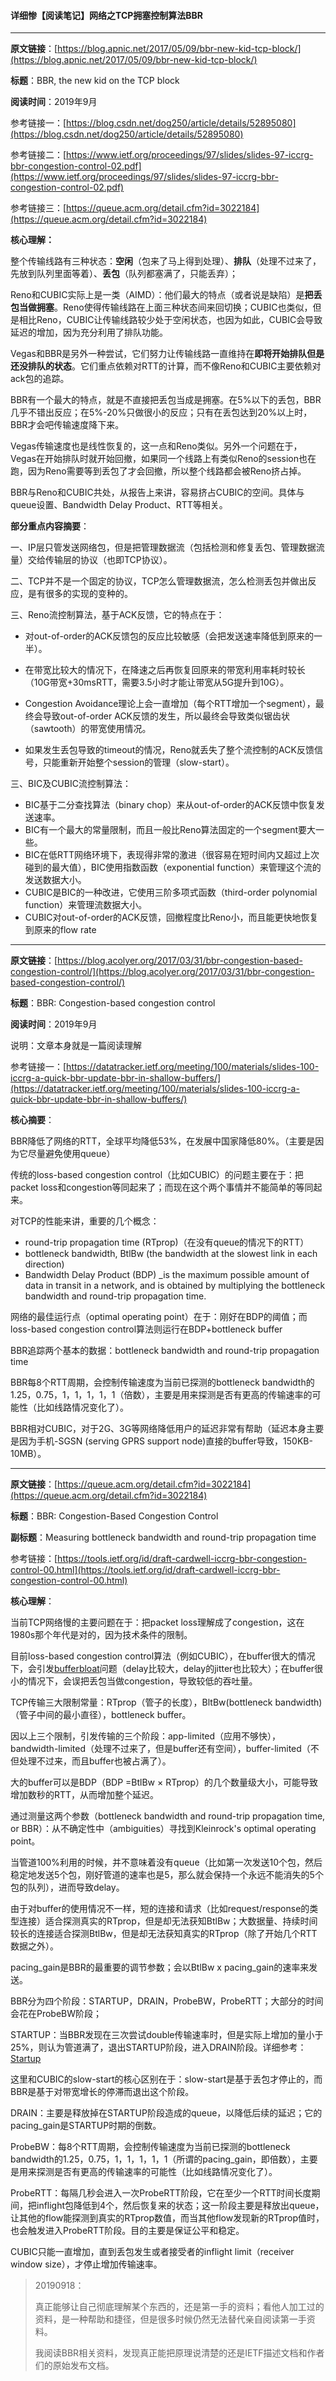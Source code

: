 #### 详细惨【阅读笔记】网络之TCP拥塞控制算法BBR

---

**原文链接**：[https://blog.apnic.net/2017/05/09/bbr-new-kid-tcp-block/](https://blog.apnic.net/2017/05/09/bbr-new-kid-tcp-block/)

**标题**：BBR, the new kid on the TCP block

**阅读时间**：2019年9月

参考链接一：[https://blog.csdn.net/dog250/article/details/52895080](https://blog.csdn.net/dog250/article/details/52895080)

参考链接二：[https://www.ietf.org/proceedings/97/slides/slides-97-iccrg-bbr-congestion-control-02.pdf](https://www.ietf.org/proceedings/97/slides/slides-97-iccrg-bbr-congestion-control-02.pdf)

参考链接三：[https://queue.acm.org/detail.cfm?id=3022184](https://queue.acm.org/detail.cfm?id=3022184)

**核心理解：**

整个传输线路有三种状态：**空闲**（包来了马上得到处理）、**排队**（处理不过来了，先放到队列里面等着）、**丢包**（队列都塞满了，只能丢弃）；

Reno和CUBIC实际上是一类（AIMD）：他们最大的特点（或者说是缺陷）是**把丢包当做拥塞**。Reno使得传输线路在上面三种状态间来回切换；CUBIC也类似，但是相比Reno，CUBIC让传输线路较少处于空闲状态，也因为如此，CUBIC会导致延迟的增加，因为充分利用了排队功能。

Vegas和BBR是另外一种尝试，它们努力让传输线路一直维持在**即将开始排队但是还没排队的状态**。它们重点依赖对RTT的计算，而不像Reno和CUBIC主要依赖对ack包的追踪。

BBR有一个最大的特点，就是不直接把丢包当成是拥塞。在5%以下的丢包，BBR几乎不错出反应；在5%-20%只做很小的反应；只有在丢包达到20%以上时，BBR才会吧传输速度降下来。

Vegas传输速度也是线性恢复的，这一点和Reno类似。另外一个问题在于，Vegas在开始排队时就开始回撤，如果同一个线路上有类似Reno的session也在跑，因为Reno需要等到丢包了才会回撤，所以整个线路都会被Reno挤占掉。

BBR与Reno和CUBIC共处，从报告上来讲，容易挤占CUBIC的空间。具体与queue设置、Bandwidth Delay Product、RTT等相关。

**部分重点内容摘要**：

一、IP层只管发送网络包，但是把管理数据流（包括检测和修复丢包、管理数据流量）交给传输层的协议（也即TCP协议）。

二、TCP并不是一个固定的协议，TCP怎么管理数据流，怎么检测丢包并做出反应，是有很多的实现的变种的。

三、Reno流控制算法，基于ACK反馈，它的特点在于：

* 对out-of-order的ACK反馈包的反应比较敏感（会把发送速率降低到原来的一半）。

* 在带宽比较大的情况下，在降速之后再恢复回原来的带宽利用率耗时较长（10G带宽+30msRTT，需要3.5小时才能让带宽从5G提升到10G）。

* Congestion Avoidance理论上会一直增加（每个RTT增加一个segment），最终会导致out-of-order ACK反馈的发生，所以最终会导致类似锯齿状（sawtooth）的带宽使用情况。

* 如果发生丢包导致的timeout的情况，Reno就丢失了整个流控制的ACK反馈信号，只能重新开始整个session的管理（slow-start）。

三、BIC及CUBIC流控制算法：

* BIC基于二分查找算法（binary chop）来从out-of-order的ACK反馈中恢复发送速率。
* BIC有一个最大的常量限制，而且一般比Reno算法固定的一个segment要大一些。
* BIC在低RTT网络环境下，表现得非常的激进（很容易在短时间内又超过上次碰到的最大值），BIC使用指数函数（exponential function）来管理这个流的发送数据大小。
* CUBIC是BIC的一种改进，它使用三阶多项式函数（third-order polynomial function）来管理流数据大小。
* CUBIC对out-of-order的ACK反馈，回撤程度比Reno小，而且能更快地恢复到原来的flow rate

---

**原文链接**：[https://blog.acolyer.org/2017/03/31/bbr-congestion-based-congestion-control/](https://blog.acolyer.org/2017/03/31/bbr-congestion-based-congestion-control/)

**标题**：BBR: Congestion-based congestion control

**阅读时间**：2019年9月

说明：文章本身就是一篇阅读理解

参考链接一：[https://datatracker.ietf.org/meeting/100/materials/slides-100-iccrg-a-quick-bbr-update-bbr-in-shallow-buffers/](https://datatracker.ietf.org/meeting/100/materials/slides-100-iccrg-a-quick-bbr-update-bbr-in-shallow-buffers/)

**核心摘要**：

BBR降低了网络的RTT，全球平均降低53%，在发展中国家降低80%。（主要是因为它尽量避免使用queue）

传统的loss-based congestion control（比如CUBIC）的问题主要在于：把packet loss和congestion等同起来了；而现在这个两个事情并不能简单的等同起来。

对TCP的性能来讲，重要的几个概念：

* round-trip propagation time \(RTprop\)（在没有queue的情况下的RTT）
* bottleneck bandwidth, BtlBw \(the bandwidth at the slowest link in each direction\)
* Bandwidth Delay Product \(BDP\) \_is the maximum possible amount of data in transit in a network, and is obtained by multiplying the bottleneck bandwidth and round-trip propagation time.

网络的最佳运行点（optimal operating point）在于：刚好在BDP的阈值；而loss-based congestion control算法则运行在BDP+bottleneck buffer

BBR追踪两个基本的数据：bottleneck bandwidth and round-trip propagation time

BBR每8个RTT周期，会控制传输速度为当前已探测的bottleneck bandwidth的1.25，0.75，1，1，1，1，1（倍数），主要是用来探测是否有更高的传输速率的可能性（比如线路情况变化了）。

BBR相对CUBIC，对于2G、3G等网络降低用户的延迟非常有帮助（延迟本身主要是因为手机-SGSN \(serving GPRS support node\)直接的buffer导致，150KB-10MB）。

---

**原文链接**：[https://queue.acm.org/detail.cfm?id=3022184](https://queue.acm.org/detail.cfm?id=3022184)

**标题**：BBR: Congestion-Based Congestion Control

**副标题**：Measuring bottleneck bandwidth and round-trip propagation time

参考链接：[https://tools.ietf.org/id/draft-cardwell-iccrg-bbr-congestion-control-00.html](https://tools.ietf.org/id/draft-cardwell-iccrg-bbr-congestion-control-00.html)

**核心理解**：

当前TCP网络慢的主要问题在于：把packet loss理解成了congestion，这在1980s那个年代是对的，因为技术条件的限制。

目前loss-based congestion control算法（例如CUBIC），在buffer很大的情况下，会引发[bufferbloat](https://en.wikipedia.org/wiki/Bufferbloat)问题（delay比较大，delay的jitter也比较大）；在buffer很小的情况下，会误把丢包当做congestion，导致较低的吞吐量。

TCP传输三大限制常量：RTprop（管子的长度），BltBw\(bottleneck bandwidth\)（管子中间的最小直径），bottleneck buffer。

因以上三个限制，引发传输的三个阶段：app-limited（应用不够快），bandwidth-limited（处理不过来了，但是buffer还有空间），buffer-limited（不但处理不过来，而且buffer也被占满了）。

大的buffer可以是BDP（BDP =BtlBw × RTprop）的几个数量级大小，可能导致增加数秒的RTT，从而增加整个延迟。

通过测量这两个参数（bottleneck bandwidth and round-trip propagation time, or BBR）：从不确定性中（ambiguities）寻找到Kleinrock's optimal operating point。

当管道100%利用的时候，并不意味着没有queue（比如第一次发送10个包，然后稳定地发送5个包，刚好管道的速率也是5，那么就会保持一个永远不能消失的5个包的队列），进而导致delay。

由于对buffer的使用情况不一样，短的连接和请求（比如request/response的类型连接）适合探测真实的RTprop，但是却无法获知BtlBw；大数据量、持续时间较长的连接适合探测BtlBw，但是却无法获知真实的RTprop（除了开始几个RTT数据之外）。

pacing\_gain是BBR的最重要的调节参数；会以BtlBw x pacing\_gain的速率来发送。

BBR分为四个阶段：STARTUP，DRAIN，ProbeBW，ProbeRTT；大部分的时间会花在ProbeBW阶段；

STARTUP：当BBR发现在三次尝试double传输速率时，但是实际上增加的量小于25%，则认为管道满了，退出STARTUP阶段，进入DRAIN阶段。详细参考：[Startup](https://tools.ietf.org/id/draft-cardwell-iccrg-bbr-congestion-control-00.html#estimating-when-startup-has-filled-the-pipe)

这里和CUBIC的slow-start的核心区别在于：slow-start是基于丢包才停止的，而BBR是基于对带宽增长的停滞而退出这个阶段。

DRAIN：主要是释放掉在STARTUP阶段造成的queue，以降低后续的延迟；它的pacing\_gain是STARTUP时期的倒数。

ProbeBW：每8个RTT周期，会控制传输速度为当前已探测的bottleneck bandwidth的1.25，0.75，1，1，1，1，1（所谓的pacing\_gain，即倍数），主要是用来探测是否有更高的传输速率的可能性（比如线路情况变化了）。

ProbeRTT：每隔几秒会进入一次ProbeRTT阶段，它在至少一个RTT时间长度期间，把inflight包降低到4个，然后恢复来的状态；这一阶段主要是释放出queue，让其他的flow能探测到真实的RTprop数值，而当其他flow发现新的RTprop值时，也会触发进入ProbeRTT阶段。目的主要是保证公平和稳定。

CUBIC只能一直增加，直到丢包发生或者接受者的inflight limit（receiver window size），才停止增加传输速率。

> 20190918：
>
> 真正能够让自己彻底理解某个东西的，还是第一手的资料；看他人加工过的资料，是一种帮助和捷径，但是很多时候仍然无法替代亲自阅读第一手资料。
>
> 我阅读BBR相关资料，发现真正能把原理说清楚的还是IETF描述文档和作者们的原始发布文档。



